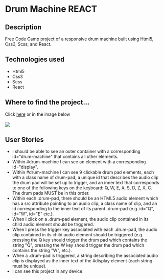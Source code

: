 <h1>Drum Machine REACT</h1>
<h2>Description</h2>
<p>Free Code Camp project of a responsive drum machine built using Html5, Css3, Scss, and React.
</p>
<h2>Technologies used</h2>
<ul>
  <li>Html5</li>
  <li>Css3</li>
  <li>Scss</li>
  <li>React</li>
</ul>
<h2>Where to find the project...</h2>
<p>
Click <a href="https://marcomaz.github.io/drum-machine-react/" target="_blank"> here</a>
or in the image below <br/><br/><a href="https://marcomaz.github.io/drum-machine-react/" target="_blank">
<img src="https://www.dropbox.com/s/vifn9xyian235se/28-drum-machine-react.jpg?raw=1">
</a>
</p>

<h2>User Stories</h2>
<ul>
	<li>I should be able to see an outer container with a corresponding id="drum-machine" that contains all other elements.</li>
	<li>Within #drum-machine I can see an element with a corresponding id="display".</li>
	<li>Within #drum-machine I can see 9 clickable drum pad elements, each with a class name of drum-pad, a unique id that describes the audio clip the drum pad will be set up to trigger, and an inner text that corresponds to one of the following keys on the keyboard: Q, W, E, A, S, D, Z, X, C. The drum pads MUST be in this order.</li>
	<li>Within each .drum-pad, there should be an HTML5 audio element which has a src attribute pointing to an audio clip, a class name of clip, and an id corresponding to the inner text of its parent .drum-pad (e.g. id="Q", id="W", id="E" etc.).</li>
	<li>When I click on a .drum-pad element, the audio clip contained in its child audio element should be triggered.</li>
	<li>When I press the trigger key associated with each .drum-pad, the audio clip contained in its child audio element should be triggered (e.g. pressing the Q key should trigger the drum pad which contains the string "Q", pressing the W key should trigger the drum pad which contains the string "W", etc.).</li>
	<li>When a .drum-pad is triggered, a string describing the associated audio clip is displayed as the inner text of the #display element (each string must be unique).</li>
	<li>I can see this project in any device.</li>
 </ul>